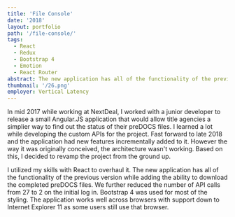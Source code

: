 ```yaml
---
title: 'File Console'
date: '2018'
layout: portfolio
path: '/file-console/'
tags:
  - React
  - Redux
  - Bootstrap 4
  - Emotion
  - React Router
abstract: The new application has all of the functionality of the previous version while adding the ability to download the completed preDOCS files.
thumbnail: '/26.png'
employer: Vertical Latency
---
```


In mid 2017 while working at NextDeal, I worked with a junior developer to release a small Angular.JS application that would allow title agencies a simplier way to find out the status of their preDOCS files. I learned a lot while developing the custom APIs for the project. Fast forward to late 2018 and the application had new features incrementally added to it. However the way it was originally conceived, the architecture wasn't working. Based on this, I decided to revamp the project from the ground up.

I utilized my skills with React to overhaul it. The new application has all of the functionality of the previous version while adding the ability to download the completed preDOCS files. We further reduced the number of API calls from 27 to 2 on the initial log in. Bootstrap 4 was used for most of the styling. The application works well across browsers with support down to Internet Explorer 11 as some users still use that browser.
